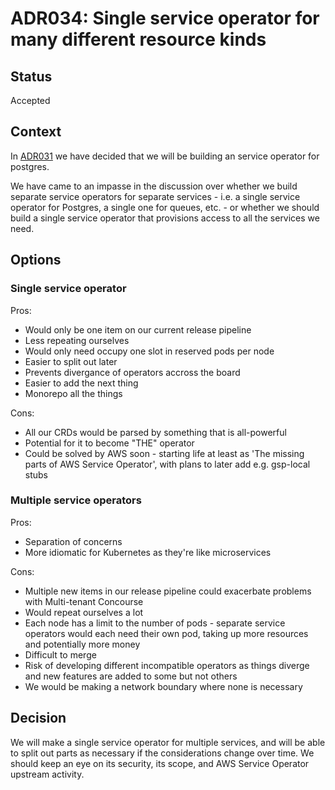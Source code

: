 # ADR034: Single service operator for many different resource kinds

## Status

Accepted

## Context

In [ADR031](ADR034-one-service-operator-different-resource-kinds.md) we have
decided that we will be building an service operator for postgres.

We have came to an impasse in the discussion over whether we build separate
service operators for separate services - i.e. a single service operator for
Postgres, a single one for queues, etc. - or whether we should build a single
service operator that provisions access to all the services we need.

## Options

### Single service operator

Pros:
* Would only be one item on our current release pipeline
* Less repeating ourselves
* Would only need occupy one slot in reserved pods per node
* Easier to split out later
* Prevents divergance of operators accross the board
* Easier to add the next thing
* Monorepo all the things

Cons:
* All our CRDs would be parsed by something that is all-powerful
* Potential for it to become "THE" operator
* Could be solved by AWS soon - starting life at least as 'The missing parts of
  AWS Service Operator', with plans to later add e.g. gsp-local stubs

### Multiple service operators

Pros:
* Separation of concerns
* More idiomatic for Kubernetes as they're like microservices

Cons:
* Multiple new items in our release pipeline could exacerbate problems with
  Multi-tenant Concourse
* Would repeat ourselves a lot
* Each node has a limit to the number of pods - separate service operators
  would each need their own pod, taking up more resources and potentially more
  money
* Difficult to merge
* Risk of developing different incompatible operators as things diverge and new
  features are added to some but not others
* We would be making a network boundary where none is necessary

## Decision

We will make a single service operator for multiple services, and will be able
to split out parts as necessary if the considerations change over time. We
should keep an eye on its security, its scope, and AWS Service Operator
upstream activity.

